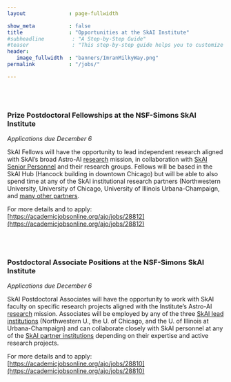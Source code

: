```yaml
---
layout              : page-fullwidth

show_meta           : false
title               : "Opportunities at the SkAI Institute"
#subheadline         : "A Step-by-Step Guide"
#teaser              : "This step-by-step guide helps you to customize Feeling Responsive to your needs."
header:
   image_fullwidth  : "banners/ImranMilkyWay.png"
permalink           : "/jobs/"

---
```




<br>
<br>


### Prize Postdoctoral Fellowships at the NSF-Simons SkAI Institute
*Applications due December 6*

SkAI Fellows will have the opportunity to lead independent research aligned with SkAI’s broad Astro-AI [research](https://skai-institute.org/about/) mission, in collaboration with [SkAI Senior Personnel](https://skai-institute.org/people/) and their research groups. Fellows will be based in the SkAI Hub (Hancock building in downtown Chicago) but will be able to also spend time at any of the SkAI institutional research partners (Northwestern University, University of Chicago, University of Illinois Urbana-Champaign, and [many other partners](http://skai-institute.org/institutions/#partner). 

For more details and to apply: [https://academicjobsonline.org/ajo/jobs/28812](https://academicjobsonline.org/ajo/jobs/28812)

<br>
<br>

### Postdoctoral Associate Positions at the NSF-Simons SkAI Institute
*Applications due December 6*

SkAI Postdoctoral Associates will have the opportunity to work with SkAI faculty on specific research projects aligned with the Institute’s Astro-AI [research](https://skai-institute.org/about/) mission. Associates will be employed by any of the three [SkAI lead institutions](https://skai-institute.org/institutions/#lead) (Northwestern U., the U. of Chicago, and the U. of Illinois at Urbana-Champaign) and can collaborate closely with SkAI personnel at any of the [SkAI partner institutions](http://skai-institute.org/institutions/#partner) depending on their expertise and active research projects. 

For more details and to apply: [https://academicjobsonline.org/ajo/jobs/28810](https://academicjobsonline.org/ajo/jobs/28810)
